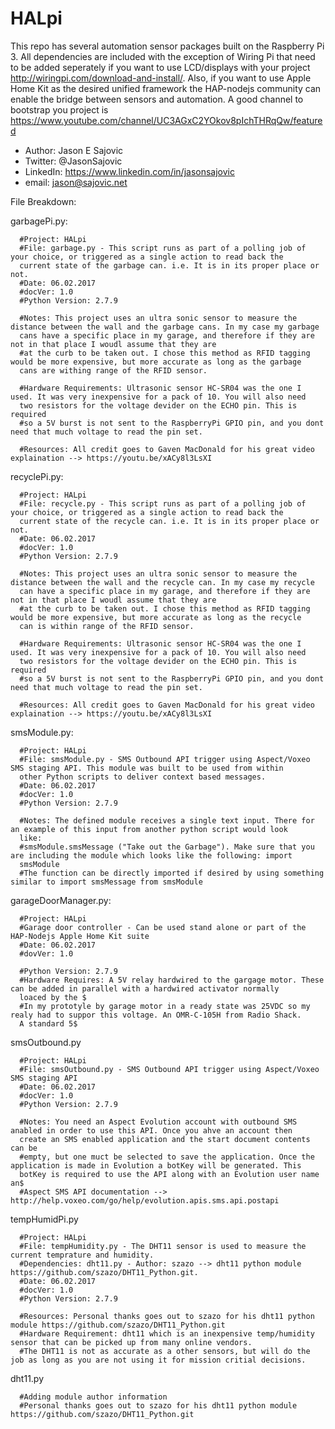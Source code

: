 # HALpi
This repo has several automation sensor packages built on the Raspberry Pi 3. All dependencies are included with the exception of Wiring Pi that need to be added seperately if you want to use LCD/displays with your project http://wiringpi.com/download-and-install/. Also, if you want to use Apple Home Kit as the desired unified framework the HAP-nodejs community can enable the bridge between sensors and automation. A good channel to bootstrap you project is https://www.youtube.com/channel/UC3AGxC2YOkov8pIchTHRqQw/featured

  - Author: Jason E Sajovic 
  - Twitter: @JasonSajovic 
  - LinkedIn: https://www.linkedin.com/in/jasonsajovic 
  - email: jason@sajovic.net 

File Breakdown:
  
  garbagePi.py:
  
      #Project: HALpi
      #File: garbage.py - This script runs as part of a polling job of your choice, or triggered as a single action to read back the 
      current state of the garbage can. i.e. It is in its proper place or not.
      #Date: 06.02.2017
      #docVer: 1.0
      #Python Version: 2.7.9

      #Notes: This project uses an ultra sonic sensor to measure the distance between the wall and the garbage cans. In my case my garbage 
      cans have a specific place in my garage, and therefore if they are not in that place I woudl assume that they are
      #at the curb to be taken out. I chose this method as RFID tagging would be more expensive, but more accurate as long as the garbage 
      cans are withing range of the RFID sensor.

      #Hardware Requirements: Ultrasonic sensor HC-SR04 was the one I used. It was very inexpensive for a pack of 10. You will also need 
      two resistors for the voltage devider on the ECHO pin. This is required
      #so a 5V burst is not sent to the RaspberryPi GPIO pin, and you dont need that much voltage to read the pin set.

      #Resources: All credit goes to Gaven MacDonald for his great video explaination --> https://youtu.be/xACy8l3LsXI
 
 recyclePi.py:

      #Project: HALpi
      #File: recycle.py - This script runs as part of a polling job of your choice, or triggered as a single action to read back the 
      current state of the recycle can. i.e. It is in its proper place or not.
      #Date: 06.02.2017
      #docVer: 1.0
      #Python Version: 2.7.9

      #Notes: This project uses an ultra sonic sensor to measure the distance between the wall and the recycle can. In my case my recycle 
      can have a specific place in my garage, and therefore if they are not in that place I woudl assume that they are
      #at the curb to be taken out. I chose this method as RFID tagging would be more expensive, but more accurate as long as the recycle 
      can is within range of the RFID sensor.

      #Hardware Requirements: Ultrasonic sensor HC-SR04 was the one I used. It was very inexpensive for a pack of 10. You will also need  
      two resistors for the voltage devider on the ECHO pin. This is required
      #so a 5V burst is not sent to the RaspberryPi GPIO pin, and you dont need that much voltage to read the pin set.

      #Resources: All credit goes to Gaven MacDonald for his great video explaination --> https://youtu.be/xACy8l3LsXI
  
  smsModule.py:

      #Project: HALpi
      #File: smsModule.py - SMS Outbound API trigger using Aspect/Voxeo SMS staging API. This module was built to be used from within 
      other Python scripts to deliver context based messages.
      #Date: 06.02.2017
      #docVer: 1.0
      #Python Version: 2.7.9

      #Notes: The defined module receives a single text input. There for an example of this input from another python script would look 
      like:
      #smsModule.smsMessage ("Take out the Garbage"). Make sure that you are including the module which looks like the following: import 
      smsModule
      #The function can be directly imported if desired by using something similar to import smsMessage from smsModule 
 
 garageDoorManager.py:

      #Project: HALpi
      #Garage door controller - Can be used stand alone or part of the HAP-Nodejs Apple Home Kit suite
      #Date: 06.02.2017
      #dovVer: 1.0

      #Python Version: 2.7.9
      #Hardware Requires: A 5V relay hardwired to the gargage motor. These can be added in parallel with a hardwired activator normally 
      loaced by the $
      #In my prototyle by garage motor in a ready state was 25VDC so my realy had to suppor this voltage. An OMR-C-105H from Radio Shack.
      A standard 5$

smsOutbound.py

      #Project: HALpi
      #File: smsOutbound.py - SMS Outbound API trigger using Aspect/Voxeo SMS staging API
      #Date: 06.02.2017
      #docVer: 1.0
      #Python Version: 2.7.9

      #Notes: You need an Aspect Evolution account with outbound SMS anabled in order to use this API. Once you ahve an account then 
      create an SMS enabled application and the start document contents can be
      #empty, but one muct be selected to save the application. Once the application is made in Evolution a botKey will be generated. This 
      botKey is required to use the API along with an Evolution user name an$
      #Aspect SMS API documentation --> http://help.voxeo.com/go/help/evolution.apis.sms.api.postapi
 
 tempHumidPi.py
 
      #Project: HALpi
      #File: tempHumidity.py - The DHT11 sensor is used to measure the current temprature and humidity.
      #Dependencies: dht11.py - Author: szazo --> dht11 python module https://github.com/szazo/DHT11_Python.git.
      #Date: 06.02.2017
      #docVer: 1.0
      #Python Version: 2.7.9

      #Resources: Personal thanks goes out to szazo for his dht11 python module https://github.com/szazo/DHT11_Python.git
      #Hardware Requirement: dht11 which is an inexpensive temp/humidity sensor that can be picked up from many online vendors.
      #The DHT11 is not as accurate as a other sensors, but will do the job as long as you are not using it for mission critial decisions.
  
  dht11.py
  
      #Adding module author information 
      #Personal thanks goes out to szazo for his dht11 python module https://github.com/szazo/DHT11_Python.git

